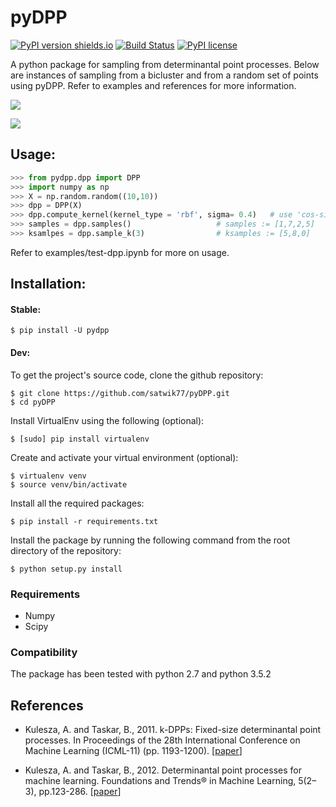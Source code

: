 # pyDPP

[![PyPI version shields.io](https://img.shields.io/pypi/v/pydpp.svg)](https://pypi.python.org/pypi/pydpp)  [![Build Status](https://travis-ci.org/satwik77/pyDPP.svg?branch=master)](https://travis-ci.org/satwik77/pyDPP) [![PyPI license](https://img.shields.io/pypi/l/ansicolortags.svg)](https://pypi.python.org/pypi/ansicolortags/)

A python package for sampling from determinantal point processes. Below are instances of sampling from a bicluster and from a random set of points using pyDPP. Refer to examples and references for more information.

![](https://raw.githubusercontent.com/satwik77/pyDPP/master/example/random_pt.png)

![](https://raw.githubusercontent.com/satwik77/pyDPP/master/example/bicluster.png)



## Usage:

```python
>>> from pydpp.dpp import DPP
>>> import numpy as np
>>> X = np.random.random((10,10))
>>> dpp = DPP(X)
>>> dpp.compute_kernel(kernel_type = 'rbf', sigma= 0.4)   # use 'cos-sim' for cosine similarity
>>> samples = dpp.samples()                   # samples := [1,7,2,5]
>>> ksamlpes = dpp.sample_k(3)                # ksamples := [5,8,0]
```

Refer to examples/test-dpp.ipynb for more on usage.

## Installation:

#### Stable:

```shell
$ pip install -U pydpp
```

#### Dev:

To get the project's source code, clone the github repository:

```shell
$ git clone https://github.com/satwik77/pyDPP.git
$ cd pyDPP
```

Install VirtualEnv using the following (optional):

```shell
$ [sudo] pip install virtualenv
```

Create and activate your virtual environment (optional):

```shell
$ virtualenv venv
$ source venv/bin/activate
```

Install all the required packages:

```shell
$ pip install -r requirements.txt
```

Install the package by running the following command from the root directory of the repository:

```shell
$ python setup.py install	
```



### Requirements

- Numpy
- Scipy

### Compatibility

The package has been tested with python 2.7 and python 3.5.2

## References

- Kulesza, A. and Taskar, B., 2011. k-DPPs: Fixed-size determinantal point processes. In Proceedings of the 28th International Conference on Machine Learning (ICML-11) (pp. 1193-1200). [[paper](https://homes.cs.washington.edu/~taskar/pubs/kdpps_icml11.pdf)]

- Kulesza, A. and Taskar, B., 2012. Determinantal point processes for machine learning. Foundations and Trends® in Machine Learning, 5(2–3), pp.123-286. [[paper](http://www.alexkulesza.com/pubs/dpps_fnt12.pdf)]
